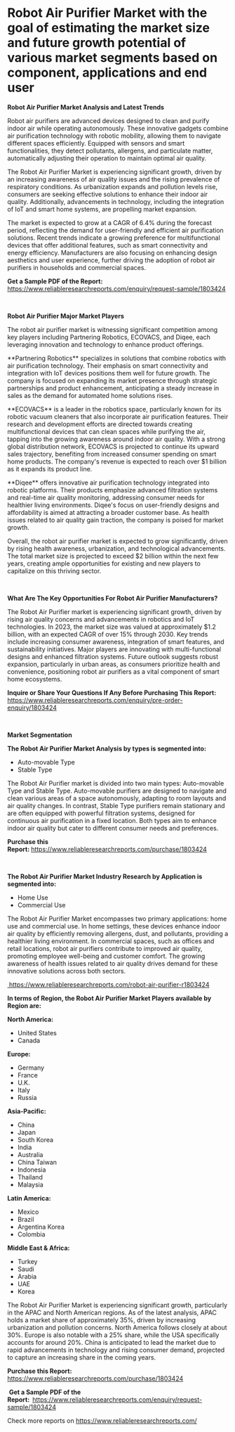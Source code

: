 <p><h1>Robot Air Purifier Market with the goal of estimating the market size and future growth potential of various market segments based on component, applications and end user</h1></p><p><strong>Robot Air Purifier Market Analysis and Latest Trends</strong></p>
<p><p>Robot air purifiers are advanced devices designed to clean and purify indoor air while operating autonomously. These innovative gadgets combine air purification technology with robotic mobility, allowing them to navigate different spaces efficiently. Equipped with sensors and smart functionalities, they detect pollutants, allergens, and particulate matter, automatically adjusting their operation to maintain optimal air quality. </p><p>The Robot Air Purifier Market is experiencing significant growth, driven by an increasing awareness of air quality issues and the rising prevalence of respiratory conditions. As urbanization expands and pollution levels rise, consumers are seeking effective solutions to enhance their indoor air quality. Additionally, advancements in technology, including the integration of IoT and smart home systems, are propelling market expansion.</p><p>The market is expected to grow at a CAGR of 6.4% during the forecast period, reflecting the demand for user-friendly and efficient air purification solutions. Recent trends indicate a growing preference for multifunctional devices that offer additional features, such as smart connectivity and energy efficiency. Manufacturers are also focusing on enhancing design aesthetics and user experience, further driving the adoption of robot air purifiers in households and commercial spaces.</p></p>
<p><strong>Get a Sample PDF of the Report:&nbsp;</strong> <a href="https://www.reliableresearchreports.com/enquiry/request-sample/1803424?utm_campaign=2327&utm_medium=2&utm_source=Github&utm_content=ia&utm_term=19022025&utm_id=robot-air-purifier">https://www.reliableresearchreports.com/enquiry/request-sample/1803424</a></p>
<p>&nbsp;</p>
<p><strong>Robot Air Purifier Major Market Players</strong></p>
<p><p>The robot air purifier market is witnessing significant competition among key players including Partnering Robotics, ECOVACS, and Diqee, each leveraging innovation and technology to enhance product offerings.</p><p>**Partnering Robotics** specializes in solutions that combine robotics with air purification technology. Their emphasis on smart connectivity and integration with IoT devices positions them well for future growth. The company is focused on expanding its market presence through strategic partnerships and product enhancement, anticipating a steady increase in sales as the demand for automated home solutions rises.</p><p>**ECOVACS** is a leader in the robotics space, particularly known for its robotic vacuum cleaners that also incorporate air purification features. Their research and development efforts are directed towards creating multifunctional devices that can clean spaces while purifying the air, tapping into the growing awareness around indoor air quality. With a strong global distribution network, ECOVACS is projected to continue its upward sales trajectory, benefiting from increased consumer spending on smart home products. The company's revenue is expected to reach over $1 billion as it expands its product line.</p><p>**Diqee** offers innovative air purification technology integrated into robotic platforms. Their products emphasize advanced filtration systems and real-time air quality monitoring, addressing consumer needs for healthier living environments. Diqee's focus on user-friendly designs and affordability is aimed at attracting a broader customer base. As health issues related to air quality gain traction, the company is poised for market growth.</p><p>Overall, the robot air purifier market is expected to grow significantly, driven by rising health awareness, urbanization, and technological advancements. The total market size is projected to exceed $2 billion within the next few years, creating ample opportunities for existing and new players to capitalize on this thriving sector.</p></p>
<p>&nbsp;</p>
<p><strong>What Are The Key Opportunities For Robot Air Purifier Manufacturers?</strong></p>
<p><p>The Robot Air Purifier market is experiencing significant growth, driven by rising air quality concerns and advancements in robotics and IoT technologies. In 2023, the market size was valued at approximately $1.2 billion, with an expected CAGR of over 15% through 2030. Key trends include increasing consumer awareness, integration of smart features, and sustainability initiatives. Major players are innovating with multi-functional designs and enhanced filtration systems. Future outlook suggests robust expansion, particularly in urban areas, as consumers prioritize health and convenience, positioning robot air purifiers as a vital component of smart home ecosystems.</p></p>
<p><strong>Inquire or Share Your Questions If Any Before Purchasing This Report:</strong> <a href="https://www.reliableresearchreports.com/enquiry/pre-order-enquiry/1803424?utm_campaign=2327&utm_medium=2&utm_source=Github&utm_content=ia&utm_term=19022025&utm_id=robot-air-purifier">https://www.reliableresearchreports.com/enquiry/pre-order-enquiry/1803424</a></p>
<p>&nbsp;</p>
<p><strong>Market Segmentation</strong></p>
<p><strong>The Robot Air Purifier Market Analysis by types is segmented into:</strong></p>
<p><ul><li>Auto-movable Type</li><li>Stable Type</li></ul></p>
<p><p>The Robot Air Purifier market is divided into two main types: Auto-movable Type and Stable Type. Auto-movable purifiers are designed to navigate and clean various areas of a space autonomously, adapting to room layouts and air quality changes. In contrast, Stable Type purifiers remain stationary and are often equipped with powerful filtration systems, designed for continuous air purification in a fixed location. Both types aim to enhance indoor air quality but cater to different consumer needs and preferences.</p></p>
<p><strong>Purchase this Report:&nbsp;</strong><a href="https://www.reliableresearchreports.com/purchase/1803424?utm_campaign=2327&utm_medium=2&utm_source=Github&utm_content=ia&utm_term=19022025&utm_id=robot-air-purifier">https://www.reliableresearchreports.com/purchase/1803424</a></p>
<p>&nbsp;</p>
<p><strong>The Robot Air Purifier Market Industry Research by Application is segmented into:</strong></p>
<p><ul><li>Home Use</li><li>Commercial Use</li></ul></p>
<p><p>The Robot Air Purifier Market encompasses two primary applications: home use and commercial use. In home settings, these devices enhance indoor air quality by efficiently removing allergens, dust, and pollutants, providing a healthier living environment. In commercial spaces, such as offices and retail locations, robot air purifiers contribute to improved air quality, promoting employee well-being and customer comfort. The growing awareness of health issues related to air quality drives demand for these innovative solutions across both sectors.</p></p>
<p><a href="https://www.reliableresearchreports.com/robot-air-purifier-r1803424?utm_campaign=2327&utm_medium=2&utm_source=Github&utm_content=ia&utm_term=19022025&utm_id=robot-air-purifier">&nbsp;https://www.reliableresearchreports.com/robot-air-purifier-r1803424</a></p>
<p><strong>In terms of Region, the Robot Air Purifier Market Players available by Region are:</strong></p>
<p>
    <p> <strong> North America: </strong>
        <ul>
            <li>United States</li>
            <li>Canada</li>
        </ul>
        </p> 
    <p> <strong> Europe: </strong>
        <ul>
            <li>Germany</li>
            <li>France</li>
            <li>U.K.</li>
            <li>Italy</li>
            <li>Russia</li>
        </ul>
        </p> 
    <p> <strong> Asia-Pacific: </strong>
        <ul>
            <li>China</li>
            <li>Japan</li>
            <li>South Korea</li>
            <li>India</li>
            <li>Australia</li>
            <li>China Taiwan</li>
            <li>Indonesia</li>
            <li>Thailand</li>
            <li>Malaysia</li>
        </ul>
        </p> 
    <p> <strong> Latin America: </strong>
        <ul>
            <li>Mexico</li>
            <li>Brazil</li>
            <li>Argentina Korea</li>
            <li>Colombia</li>
        </ul>
        </p> 
    <p> <strong> Middle East & Africa: </strong>
        <ul>
            <li>Turkey</li>
            <li>Saudi</li>
            <li>Arabia</li>
            <li>UAE</li>
            <li>Korea</li>
        </ul>
    </p>
    </p>
<p><p>The Robot Air Purifier Market is experiencing significant growth, particularly in the APAC and North American regions. As of the latest analysis, APAC holds a market share of approximately 35%, driven by increasing urbanization and pollution concerns. North America follows closely at about 30%. Europe is also notable with a 25% share, while the USA specifically accounts for around 20%. China is anticipated to lead the market due to rapid advancements in technology and rising consumer demand, projected to capture an increasing share in the coming years.</p></p>
<p><strong>Purchase this Report: </strong><a href="https://www.reliableresearchreports.com/purchase/1803424?utm_campaign=2327&utm_medium=2&utm_source=Github&utm_content=ia&utm_term=19022025&utm_id=robot-air-purifier">https://www.reliableresearchreports.com/purchase/1803424</a></p>
<p>&nbsp;<strong>Get a Sample PDF of the Report:&nbsp;&nbsp;</strong><a href="https://www.reliableresearchreports.com/enquiry/request-sample/1803424?utm_campaign=2327&utm_medium=2&utm_source=Github&utm_content=ia&utm_term=19022025&utm_id=robot-air-purifier">https://www.reliableresearchreports.com/enquiry/request-sample/1803424</a></p>
<p><strong></strong></p>
<p>Check more reports on <a href="https://www.reliableresearchreports.com/?utm_campaign=2327&utm_medium=2&utm_source=Github&utm_content=ia&utm_term=19022025&utm_id=robot-air-purifier">https://www.reliableresearchreports.com/</a></p>